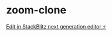 # zoom-clone

[Edit in StackBlitz next generation editor ⚡️](https://stackblitz.com/~/github.com/MealWithoutSoup/zoom-clone)